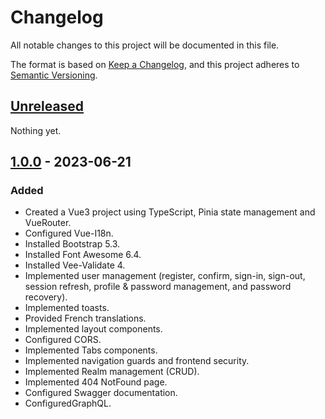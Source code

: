 # Changelog

All notable changes to this project will be documented in this file.

The format is based on [Keep a Changelog](https://keepachangelog.com/en/1.0.0/),
and this project adheres to [Semantic Versioning](https://semver.org/spec/v2.0.0.html).

## [Unreleased]

Nothing yet.

## [1.0.0] - 2023-06-21

### Added

- Created a Vue3 project using TypeScript, Pinia state management and VueRouter.
- Configured Vue-I18n.
- Installed Bootstrap 5.3.
- Installed Font Awesome 6.4.
- Installed Vee-Validate 4.
- Implemented user management (register, confirm, sign-in, sign-out, session refresh, profile & password management, and password recovery).
- Implemented toasts.
- Provided French translations.
- Implemented layout components.
- Configured CORS.
- Implemented Tabs components.
- Implemented navigation guards and frontend security.
- Implemented Realm management (CRUD).
- Implemented 404 NotFound page.
- Configured Swagger documentation.
- ConfiguredGraphQL.

[unreleased]: https://github.com/Logitar/Vue3Template/compare/v1.0.0...HEAD
[1.0.0]: https://github.com/Logitar/Vue3Template/releases/tag/v1.0.0
